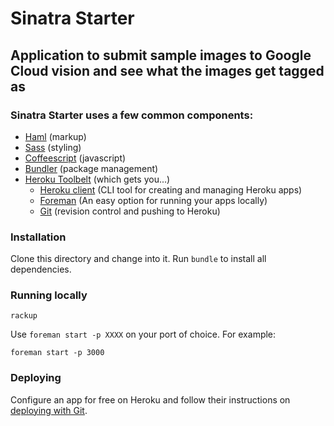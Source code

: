 # Sinatra Starter
## Application to submit sample images to Google Cloud vision and see what the images get tagged as

### Sinatra Starter uses a few common components:

- [Haml](http://haml.info/) (markup)
- [Sass](http://sass-lang.com/) (styling)
- [Coffeescript]() (javascript)
- [Bundler](http://bundler.io/) (package management)
- [Heroku Toolbelt](https://toolbelt.heroku.com/) (which gets you...)
  - [Heroku client](https://www.heroku.com/) (CLI tool for creating and managing Heroku apps)
  - [Foreman](https://github.com/ddollar/foreman) (An easy option for running your apps locally)
  - [Git](https://github.com) (revision control and pushing to Heroku)

### Installation

Clone this directory and change into it. Run `bundle` to install all dependencies.

### Running locally

    rackup

Use `foreman start -p XXXX` on your port of choice. For example:

    foreman start -p 3000


### Deploying

Configure an app for free on Heroku and follow their instructions on [deploying with Git](https://devcenter.heroku.com/articles/git).
